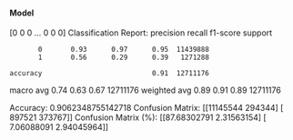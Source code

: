 #### Model
[0 0 0 ... 0 0 0]
Classification Report:
              precision    recall  f1-score   support

           0       0.93      0.97      0.95  11439888
           1       0.56      0.29      0.39   1271288

    accuracy                           0.91  12711176
   macro avg       0.74      0.63      0.67  12711176
weighted avg       0.89      0.91      0.89  12711176

Accuracy: 0.9062348755142718
Confusion Matrix:
[[11145544   294344]
 [  897521   373767]]
Confusion Matrix (%):
[[87.68302791  2.31563154]
 [ 7.06088091  2.94045964]]
